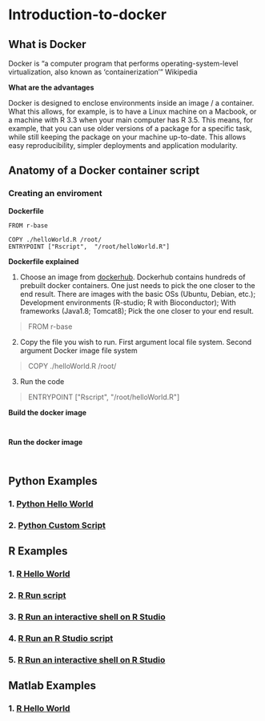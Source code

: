 # Introduction-to-docker

## What is Docker

Docker is “a computer program that performs operating-system-level virtualization, also known as ‘containerization’” Wikipedia

**What are the advantages**

Docker is designed to enclose environments inside an image / a container. What this allows, for example, is to have a Linux machine on a Macbook, or a machine with R 3.3 when your main computer has R 3.5. This means, for example,  that you can use older versions of a package for a specific task, while still keeping the package on your machine up-to-date.
This allows easy reproducibility, simpler deployments and application modularity.

## Anatomy of a Docker container script

### Creating an enviroment

**Dockerfile**

```
FROM r-base

COPY ./helloWorld.R /root/
ENTRYPOINT ["Rscript",  "/root/helloWorld.R"]
```

**Dockerfile explained**

1. Choose an image from [dockerhub](https://hub.docker.com/). Dockerhub contains hundreds of prebuilt docker containers. One just needs to pick the one closer to the end result. There are images with the basic OSs (Ubuntu, Debian, etc.); Development environments (R-studio; R with Bioconductor); With frameworks (Java1.8; Tomcat8); Pick the one closer to your end result.
> FROM r-base

2. Copy the file you wish to run. First argument local file system. Second argument Docker image file system
> COPY ./helloWorld.R /root/

3. Run the code
> ENTRYPOINT ["Rscript",  "/root/helloWorld.R"]

**Build the docker image**

``
``

**Run the docker image**

``
``

## Python Examples

### 1. [Python Hello World](examples/Python/helloWorld)
### 2. [Python Custom Script](examples/Python/)

## R Examples

### 1. [R Hello World](examples/R/helloWorld)
### 2. [R Run script](examples/R/helloWorld)
### 3. [R Run an interactive shell on R Studio](examples/R/helloWorld)
### 4. [R Run an R Studio script](examples/R/helloWorld)
### 5. [R Run an interactive shell on R Studio](examples/R/helloWorld)

## Matlab Examples

### 1. [R Hello World](examples/R/helloWorld)

